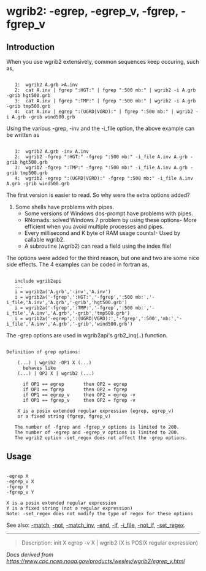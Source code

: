 # wgrib2: -egrep, -egrep_v, -fgrep, -fgrep_v

## Introduction

When you use wgrib2 extensively, common sequences keep occuring, such as,

```

   1:  wgrib2 A.grb >A.inv
   2:  cat A.inv | fgrep ":HGT:" | fgrep ":500 mb:" | wgrib2 -i A.grb -grib hgt500.grb
   3:  cat A.inv | fgrep ":TMP:" | fgrep ":500 mb:" | wgrib2 -i A.grb -grib tmp500.grb
   4:  cat A.inv | egrep ":(UGRD|VGRD):" | fgrep ":500 mb:" | wgrib2 -i A.grb -grib wind500.grb

```

Using the various -grep, -inv and the -i_file option, the above example can
be written as

```

   1:  wgrib2 A.grb -inv A.inv
   2:  wgrib2 -fgrep ":HGT:" -fgrep ":500 mb:" -i_file A.inv A.grb -grib hgt500.grb
   3:  wgrib2 -fgrep ":TMP:" -fgrep ":500 mb:" -i_file A.inv A.grb -grib tmp500.grb
   4:  wgrib2 -egrep ":(UGRD|VGRD):" -fgrep ":500 mb:" -i_file A.inv A.grb -grib wind500.grb

```

The first version is easier to read. So why were the extra options added?

1. Some shells have problems with pipes.
   - Some versions of Windows dos-prompt have problems with pipes.
   - RNomads: solved Windows 7 problem by using these options- More efficient when you avoid multiple processes and pipes.
   - Every millisecond and K byte of RAM usage counts!- Used by callable wgrib2.
   - A subroutine (wgrib2) can read a field using the index file!

The options were added for the third reason, but one and two are some
nice side effects. The 4 examples can be coded in fortran as,

```

   include wgrib2api
   ...
   i = wgrib2a('A.grb','-inv','A.inv')
   i = wgrib2a('-fgrep',':HGT:','-fgrep',':500 mb:','-i_file,'A.inv','A.grb','-grib','hgt500.grb')
   i = wgrib2a('-fgrep',':TMP:','-fgrep',':500 mb:','-i_file','A.inv','A.grb','-grib','tmp500.grb')
   i = wgrib2a('-egrep',':(UGRD|VGRD):','-fgrep',':500','mb:','-i_file','A.inv','A.grb','-grib','wind500.grb')

```

The -grep options are used in wgrib2api's grb2_inq(..) function.

```

Definition of grep options:

    (...) | wgrib2 -OP1 X (...)
      behaves like
    (...) | OP2 X | wgrib2 (...)

      if OP1 == egrep       then OP2 = egrep
      if OP1 == fgrep       then OP2 = fgrep
      if OP1 == egrep_v     then OP2 = egrep -v
      if OP1 == fgrep_v     then OP2 = fgrep -v

    X is a posix extended regular expression (egrep, egrep_v)
    or a fixed string (fgrep, fgrep_v)

   The number of -fgrep and -fgrep_v options is limited to 200.
   The number of -egrep and -egrep_v options is limited to 200.
   The wgrib2 option -set_regex does not affect the -grep options.

```

## Usage

```

-egrep X
-egrep_v X
-fgrep Y
-fgrep_v Y

X is a posix extended regular expression
Y is a fixed string (not a regular expression)
Note: -set_regex does not modify the type of regex for these options

```

See also:
[-match](./match.md),
[-not](./not.md),
[-match_inv](./match_inv.md),
[-end](./end.md),
[-if](./if.md),
[-i_file](./i_file.md),
[-not_if](./not_if.md),
[-set_regex](./set_regex.md).

---

> Description: init X egrep -v X | wgrib2 (X is POSIX regular expression)

_Docs derived from <https://www.cpc.ncep.noaa.gov/products/wesley/wgrib2/egrep_v.html>_
